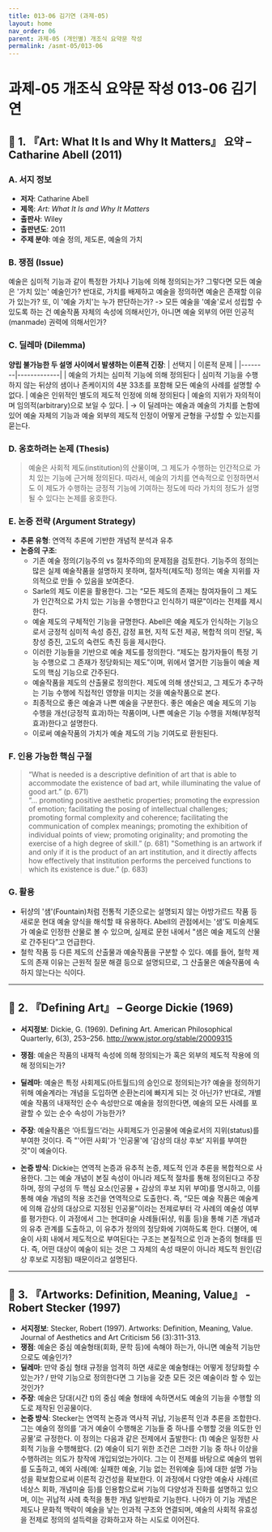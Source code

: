 ```yaml
---
title: 013-06 김기연 (과제-05)
layout: home
nav_order: 06
parent: 과제-05 (개인별) 개조식 요약문 작성
permalink: /asmt-05/013-06
---
```


# 과제-05 개조식 요약문 작성 013-06 김기연

## 📘 1. 『Art: What It Is and Why It Matters』 요약 – Catharine Abell (2011)


### A. 서지 정보  
- **저자**: Catharine Abell
- **제목**: *Art: What It Is and Why It Matters*  
- **출판사**: Wiley   
- **출판년도**: 2011
- **주제 분야**: 예술 정의, 제도론, 예술의 가치

### B. 쟁점 (Issue)
예술은 심미적 기능과 같이 특정한 가치나 기능에 의해 정의되는가? 그렇다면 모든 예술은 '가치 있는' 예술인가? 반대로, 가치를 배제하고 예술을 정의하면 예술은 존재할 이유가 있는가? 또, 이 '예술 가치'는 누가 판단하는가?
-> 모든 예술을 '예술'로서 성립할 수 있도록 하는 건 예술작품 자체의 속성에 의해서인가, 아니면 예술 외부의 어떤 인공적(manmade) 권력에 의해서인가?  

### C. 딜레마 (Dilemma)  
**양립 불가능한 두 설명 사이에서 발생하는 이론적 긴장**:
| 선택지 | 이론적 문제 |
|--------|-------------|
| 예술의 가치는 심미적 기능에 의해 정의된다 | 심미적 기능을 수행하지 않는 뒤샹의 샘이나 존케이지의 4분 33초를 포함해 모든 예술의 사례를 설명할 수 없다.
| 예술은 인위적인 별도의 제도적 인정에 의해 정의된다 | 예술의 지위가 자의적이며 임의적(arbitrary)으로 보일 수 있다. |
→ 이 딜레마는 예술과 예술의 가치를 논함에 있어 예술 자체의 기능과 예술 외부의 제도적 인정이 어떻게 균형을 구성할 수 있는지를 묻는다. 

### D. 옹호하려는 논제 (Thesis)  
> 예술은 사회적 제도(institution)의 산물이며, 그 제도가 수행하는 인간적으로 가치 있는 기능에 근거해 정의된다. 따라서, 예술의 가치를 연속적으로 인정하면서도 이 제도가 수행하는 긍정적 기능에 기여하는 정도에 따라 가치의 정도가 설명될 수 있다는 논제를 옹호한다.

### E. 논증 전략 (Argument Strategy)  
- **추론 유형**: 연역적 추론에 기반한 개념적 분석과 유추
- **논증의 구조**:
  - 기존 예술 정의(기능주의 vs 절차주의)의 문제점을 검토한다. 기능주의 정의는 많은 실제 예술작품을 설명하지 못하며, 절차적(제도적) 정의는 예술 지위를 자의적으로 만들 수 있음을 보여준다.
  - Sarle의 제도 이론을 활용한다. 그는 “모든 제도의 존재는 참여자들이 그 제도가 인간적으로 가치 있는 기능을 수행한다고 인식하기 때문”이라는 전제를 제시한다.
  - 예술 제도의 구체적인 기능을 규명한다. Abell은 예술 제도가 인식하는 기능으로서 긍정적 심미적 속성 증진, 감정 표현, 지적 도전 제공, 복합적 의미 전달, 독창성 증진, 고도의 숙련도 촉진 등을 제시한다.
  - 이러한 기능들을 기반으로 예술 제도를 정의한다. “제도는 참가자들이 특정 기능 수행으로 그 존재가 정당화되는 제도”이며, 위에서 열거한 기능들이 예술 제도의 핵심 기능으로 간주된다.
  - 예술작품을 제도의 산출물로 정의한다. 제도에 의해 생산되고, 그 제도가 추구하는 기능 수행에 직접적인 영향을 미치는 것을 예술작품으로 본다.
  - 최종적으로 좋은 예술과 나쁜 예술을 구분한다. 좋은 예술은 예술 제도의 기능 수행을 개선(긍정적 효과)하는 작품이며, 나쁜 예술은 기능 수행을 저해(부정적 효과)한다고 설명한다. 
  - 이로써 예술작품의 가치가 예술 제도의 기능 기여도로 환원된다.

### F. 인용 가능한 핵심 구절
> “What is needed is a descriptive definition of art that is able to accommodate the existence of bad art, while illuminating the value of good art.” (p. 671)  
> “… promoting positive aesthetic properties; promoting the expression of emotion; facilitating the posing of intellectual challenges; promoting formal complexity and coherence; facilitating the communication of complex meanings; promoting the exhibition of individual points of view; promoting originality; and promoting the exercise of a high degree of skill.” (p. 681)
> "Something is an artwork if and only if it is the product of an art institution, and it directly affects how effectively that institution performs the perceived functions to which its existence is due.” (p. 683)


### G. 활용
- 뒤샹의 '샘'(Fountain)처럼 전통적 기준으로는 설명되지 않는 아방가르드 작품 등 새로운 현대 예술 양식을 해석할 때 유용하다. Abell의 관점에서는 '샘'도 미술제도가 예술로 인정한 산물로 볼 수 있으며, 실제로 문헌 내에서 "샘은 예술 제도의 산물로 간주된다”고 언급한다.
- 철학 작품 등 다른 제도의 산출물과 예술작품을 구분할 수 있다. 예를 들어, 철학 제도의 존재 이유는 근원적 질문 해결 등으로 설명되므로, 그 산출물은 예술작품에 속하지 않는다는 식이다.

---

## 📘 2. 『Defining Art』 – George Dickie (1969)

- **서지정보**: Dickie, G. (1969). Defining Art. American Philosophical Quarterly, 6(3), 253–256. http://www.jstor.org/stable/20009315

- **쟁점**: 예술은 작품의 내재적 속성에 의해 정의되는가 혹은 외부의 제도적 작용에 의해 정의되는가?
- **딜레마**: 예술은 특정 사회제도(아트월드)의 승인으로 정의되는가? 예술을 정의하기 위해 예술계라는 개념을 도입하면 순환논리에 빠지게 되는 것 아닌가? 반대로, 개별 예술 작품의 내재적인 순수 속성만으로 예술을 정의한다면, 예술의 모든 사례를 포괄할 수 있는 순수 속성이 가능한가?
- **주장**: 예술작품은 ‘아트월드’라는 사회제도가 인공물에 예술로서의 지위(status)를 부여한 것이다. 즉 "'어떤 사회'가 '인공물'에 ‘감상의 대상 후보’ 지위를 부여한 것"이 예술이다.
- **논증 방식**: Dickie는 연역적 논증과 유추적 논증, 제도적 인과 추론을 복합적으로 사용한다. 그는 예술 개념이 본질 속성이 아니라 제도적 절차를 통해 정의된다고 주장하며, 정의 구성의 두 핵심 요소(인공물 + 감상의 후보 지위 부여)를 명시하고, 이를 통해 예술 개념의 적용 조건을 연역적으로 도출한다. 즉, “모든 예술 작품은 예술계에 의해 감상의 대상으로 지정된 인공물”이라는 전제로부터 각 사례의 예술성 여부를 평가한다. 이 과정에서 그는 현대미술 사례들(뒤샹, 워홀 등)을 통해 기존 개념과의 유추 관계를 도출하고, 이 유추가 정의의 정당화에 기여하도록 한다. 더불어, 예술이 사회 내에서 제도적으로 부여된다는 구조는 본질적으로 인과 논증의 형태를 띤다. 즉, 어떤 대상이 예술이 되는 것은 그 자체의 속성 때문이 아니라 제도적 원인(감상 후보로 지정됨) 때문이라고 설명된다.
---

## 📘 3. 『Artworks: Definition, Meaning, Value』 - Robert Stecker (1997)

- **서지정보**: Stecker, Robert (1997). Artworks: Definition, Meaning, Value. Journal of Aesthetics and Art Criticism 56 (3):311-313.
- **쟁점**: 예술은 중심 예술형태(회화, 문학 등)에 속해야 하는가, 아니면 예술적 기능만으로도 예술인가?
- **딜레마**: 만약 중심 형태 규정을 엄격히 하면 새로운 예술형태는 어떻게 정당화할 수 있는가? / 만약 기능으로 정의한다면 그 기능을 갖춘 모든 것은 예술이라 할 수 있는 것인가? 
- **주장**: 예술은 당대(시간 t)의 중심 예술 형태에 속하면서도 예술의 기능을 수행할 의도로 제작된 인공물이다.
- **논증 방식**: Stecker는 연역적 논증과 역사적 귀납, 기능론적 인과 추론을 조합한다. 그는 예술의 정의를 ‘과거 예술이 수행해온 기능들 중 하나를 수행할 것을 의도한 인공물’로 규정한다. 이 정의는 다음과 같은 전제에서 출발한다: (1) 예술은 일정한 사회적 기능을 수행해왔다. (2) 예술이 되기 위한 조건은 그러한 기능 중 하나 이상을 수행하려는 의도가 창작에 개입되었는가이다. 그는 이 전제를 바탕으로 예술의 범위를 도출하고, 예외 사례(예: 실패한 예술, 기능 없는 전위예술 등)에 대한 설명 가능성을 확보함으로써 이론적 강건성을 확보한다. 이 과정에서 다양한 예술사 사례(르네상스 회화, 개념미술 등)를 인용함으로써 기능의 다양성과 진화를 설명하고 있으며, 이는 귀납적 사례 축적을 통한 개념 일반화로 기능한다. 나아가 이 기능 개념은 제도나 문화적 맥락이 예술을 낳는 인과적 구조와 연결되며, 예술의 사회적 유효성을 전제로 정의의 설득력을 강화하고자 하는 시도로 이어진다.

